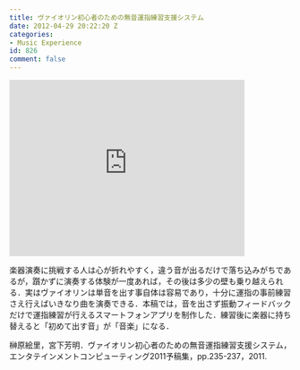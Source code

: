 ```yaml
---
title: ヴァイオリン初心者のための無音運指練習支援システム
date: 2012-04-29 20:22:20 Z
categories:
- Music Experience
id: 826
comment: false
---
```


<iframe width="420" height="315" src="https://www.youtube.com/embed/fpaF37K_mjE" frameborder="0" allowfullscreen></iframe>


楽器演奏に挑戦する人は心が折れやすく，違う音が出るだけで落ち込みがちであるが，躓かずに演奏する体験が一度あれば，その後は多少の壁も乗り越えられる．実はヴァイオリンは単音を出す事自体は容易であり，十分に運指の事前練習さえ行えばいきなり曲を演奏できる．本稿では，音を出さず振動フィードバックだけで運指練習が行えるスマートフォンアプリを制作した．練習後に楽器に持ち替えると「初めて出す音」が「音楽」になる．

榊原絵里，宮下芳明．ヴァイオリン初心者のための無音運指練習支援システム，エンタテインメントコンピューティング2011予稿集，pp.235-237，2011\.

